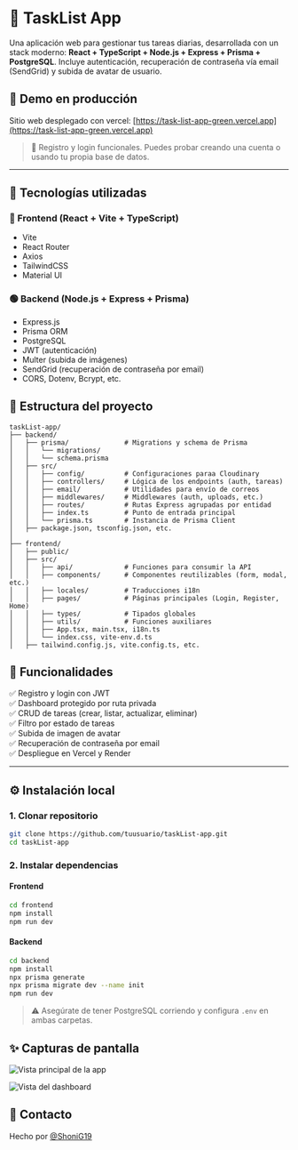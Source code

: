 
# 📝 TaskList App

Una aplicación web para gestionar tus tareas diarias, desarrollada con un stack moderno: **React + TypeScript + Node.js + Express + Prisma + PostgreSQL**. Incluye autenticación, recuperación de contraseña vía email (SendGrid) y subida de avatar de usuario.

## 🚀 Demo en producción

Sitio web desplegado con vercel: [https://task-list-app-green.vercel.app](https://task-list-app-green.vercel.app)

> 📌 Registro y login funcionales. Puedes probar creando una cuenta o usando tu propia base de datos.

---

## 🧰 Tecnologías utilizadas

### 🔵 Frontend (React + Vite + TypeScript)
- Vite
- React Router
- Axios
- TailwindCSS
- Material UI

### 🟢 Backend (Node.js + Express + Prisma)
- Express.js
- Prisma ORM
- PostgreSQL
- JWT (autenticación)
- Multer (subida de imágenes)
- SendGrid (recuperación de contraseña por email)
- CORS, Dotenv, Bcrypt, etc.


## 📂 Estructura del proyecto
```text
taskList-app/ 
├── backend/
│   ├── prisma/              # Migrations y schema de Prisma
│   │   └── migrations/
│   │   └── schema.prisma
│   ├── src/
│   │   ├── config/          # Configuraciones paraa Cloudinary
│   │   ├── controllers/     # Lógica de los endpoints (auth, tareas)
│   │   ├── email/           # Utilidades para envío de correos
│   │   ├── middlewares/     # Middlewares (auth, uploads, etc.)
│   │   ├── routes/          # Rutas Express agrupadas por entidad
│   │   ├── index.ts         # Punto de entrada principal
│   │   └── prisma.ts        # Instancia de Prisma Client
│   ├── package.json, tsconfig.json, etc.
│
├── frontend/
│   ├── public/
│   ├── src/
│   │   ├── api/             # Funciones para consumir la API
│   │   ├── components/      # Componentes reutilizables (form, modal, etc.)
│   │   ├── locales/         # Traducciones i18n
│   │   ├── pages/           # Páginas principales (Login, Register, Home)
│   │   ├── types/           # Tipados globales
│   │   ├── utils/           # Funciones auxiliares
│   │   ├── App.tsx, main.tsx, i18n.ts
│   │   └── index.css, vite-env.d.ts
│   ├── tailwind.config.js, vite.config.ts, etc.
```

## 🔐 Funcionalidades

✅ Registro y login con JWT  
✅ Dashboard protegido por ruta privada  
✅ CRUD de tareas (crear, listar, actualizar, eliminar)  
✅ Filtro por estado de tareas  
✅ Subida de imagen de avatar  
✅ Recuperación de contraseña por email  
✅ Despliegue en Vercel y Render

---

## ⚙️ Instalación local

### 1. Clonar repositorio

```bash
git clone https://github.com/tuusuario/taskList-app.git
cd taskList-app
```
### 2. Instalar dependencias
#### Frontend
```bash
cd frontend
npm install
npm run dev
```
#### Backend
```bash
cd backend
npm install
npx prisma generate
npx prisma migrate dev --name init
npm run dev 
```
> ⚠️ Asegúrate de tener PostgreSQL corriendo y configura `.env` en ambas carpetas.

## ✨ Capturas de pantalla
![Vista principal de la app](https://res.cloudinary.com/dcfsbzb0d/image/upload/v1750002163/Captura_de_pantalla_2025-06-14_210124_f4henn.png)

![Vista del dashboard](https://res.cloudinary.com/dcfsbzb0d/image/upload/v1750002162/Captura_de_pantalla_2025-06-14_210040_evavn4.png)

## 📧 Contacto

Hecho por [@ShoniG19](https://github.com/ShoniG19)

